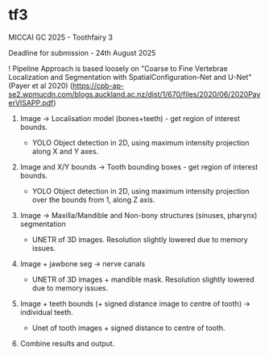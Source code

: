 # tf3
MICCAI GC 2025 - Toothfairy 3

Deadline for submission - 24th August 2025

! Pipeline
Approach is based loosely on "Coarse to Fine Vertebrae Localization and Segmentation with SpatialConfiguration-Net and U-Net" 
(Payer et al 2020) (https://cpb-ap-se2.wpmucdn.com/blogs.auckland.ac.nz/dist/1/670/files/2020/06/2020PayerVISAPP.pdf)

1. Image -> Localisation model (bones+teeth) - get region of interest bounds.
    - YOLO Object detection in 2D, using maximum intensity projection along X and Y axes.

2. Image and X/Y bounds -> Tooth bounding boxes - get region of interest bounds.
    - YOLO Object detection in 2D, using maximum intensity projection over the bounds from 1, along Z axis.

3. Image -> Maxilla/Mandible and Non-bony structures (sinuses, pharynx) segmentation 
    - UNETR of 3D images. Resolution slightly lowered due to memory issues.

4. Image + jawbone seg -> nerve canals
    - UNETR of 3D images + mandible mask. Resolution slightly lowered due to memory issues.

5. Image + teeth bounds (+ signed distance image to centre of tooth) -> individual teeth.
    - Unet of tooth images + signed distance to centre of tooth.

6. Combine results and output.


